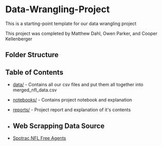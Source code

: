 # Data-Wrangling-Project

This is a starting-point template for our data wrangling project

This project was completed by Matthew Dahl, Owen Parker, and Cooper Kellenberger

## Folder Structure

## Table of Contents

- [data/](./data) - Contains all our csv files and put them all together into merged_nfl_data.csv
- [notebooks/](./notebooks) - Contains project notebook and explanation
- [reports/](./reports) - Project report and explanation of it's contents

- ## Web Scrapping Data Source

- [Spotrac NFL Free Agents](https://www.spotrac.com/nfl/free-agents/team/_/year/)


